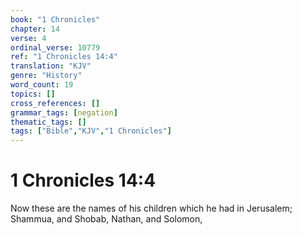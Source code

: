 ```yaml
---
book: "1 Chronicles"
chapter: 14
verse: 4
ordinal_verse: 10779
ref: "1 Chronicles 14:4"
translation: "KJV"
genre: "History"
word_count: 19
topics: []
cross_references: []
grammar_tags: [negation]
thematic_tags: []
tags: ["Bible","KJV","1 Chronicles"]
---
```


# 1 Chronicles 14:4

Now these are the names of his children which he had in Jerusalem; Shammua, and Shobab, Nathan, and Solomon,
